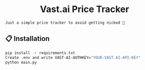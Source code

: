 <h1 align="center">Vast.ai Price Tracker</h1>

`Just a simple price tracker to avoid getting nicked 💸`

## 📋 Installation
  ```bash
  pip install -r requirements.txt
  Create .env and write VAST-AI-AUTHKEY="YOUR-VAST.AI-API-KEY"
  python main.py
  ```
